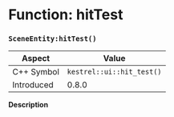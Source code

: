 
# Function: hitTest
### `SceneEntity:hitTest()`

| Aspect | Value |
| --- | --- |
| C++ Symbol | `kestrel::ui::hit_test()` |
| Introduced | 0.8.0 |

**Description**


